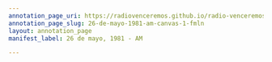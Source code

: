 ```yaml
---
annotation_page_uri: https://radiovenceremos.github.io/radio-venceremos-espanol-2/annotations/26-de-mayo-1981-am-canvas-1-fmln.json
annotation_page_slug: 26-de-mayo-1981-am-canvas-1-fmln
layout: annotation_page
manifest_label: 26 de mayo, 1981 - AM

---
```

